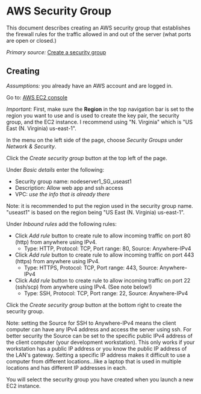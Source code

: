 # AWS Security Group

This document describes creating an AWS security group that establishes the firewall rules for the traffic allowed in and out of the server (what ports
are open or closed.)

*Primary source:* [Create a security group](https://docs.aws.amazon.com/AWSEC2/latest/UserGuide/get-set-up-for-amazon-ec2.html#create-a-base-security-group)

## Creating

*Assumptions:* you already have an AWS account and are logged in.

Go to: [AWS EC2 console](https://console.aws.amazon.com/ec2/)

*Important:* First, make sure the **Region** in the top navigation bar is set to the region you want to use and is used to create the key pair,
the security group, and the EC2 instance. I recommend using "N. Virginia" which is "US East (N. Virginia) us-east-1".

In the menu on the left side of the page, choose *Security Groups* under *Network &amp; Security*.

Click the *Create security group* button at the top left of the page.

Under *Basic details* enter the following:

* Security group name: nodeserver1_SG_useast1
* Description: Allow web app and ssh access
* VPC: *use the info that is already there*

Note: it is recommended to put the region used in the security group name. "useast1" is based on the region being "US East (N. Virginia) us-east-1".

Under *Inbound rules* add the following rules:

* Click *Add rule* button to create rule to allow incoming traffic on port 80 (http) from anywhere using IPv4.
  * Type: HTTP, Protocol: TCP, Port range: 80, Source: Anywhere-IPv4
* Click *Add rule* button to create rule to allow incoming traffic on port 443 (https) from anywhere using IPv4.
  * Type: HTTPS, Protocol: TCP, Port range: 443, Source: Anywhere-IPv4
* Click *Add rule* button to create rule to allow incoming traffic on port 22 (ssh/scp) from anywhere using IPv4. (See note below!)
  * Type: SSH, Protocol: TCP, Port range: 22, Source: Anywhere-IPv4

Click the *Create security group* button at the bottom right to create the security group.

Note: setting the Source for SSH to Anywhere-IPv4 means the client computer can have any IPv4 address and access the server using ssh.
For better security the Source can be set to the specific public IPv4 address of the client computer (your development workstation).
This only works if your workstation has a public IP address or you know the public IP address of the LAN's gateway. Setting a specific IP address
makes it difficult to use a computer from different locations...like a laptop that is used in multiple locations and has different IP addresses in each.

You will select the security group you have created when you launch a new EC2 instance.
